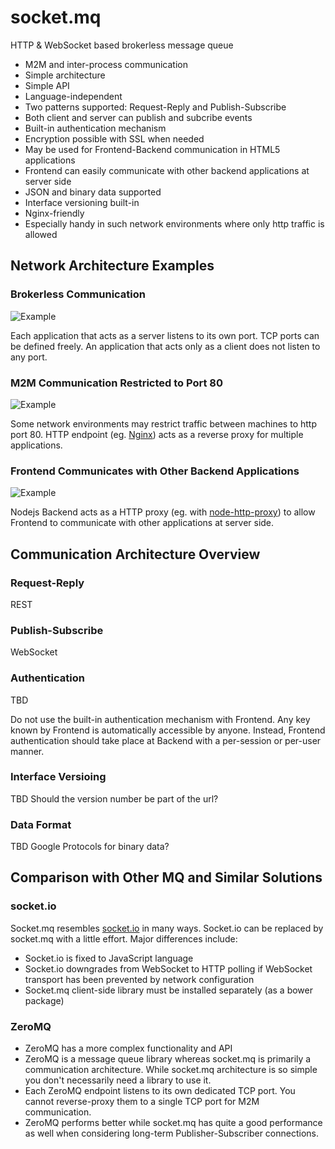 # socket.mq
HTTP &amp; WebSocket based brokerless message queue
* M2M and inter-process communication
* Simple architecture
* Simple API
* Language-independent
* Two patterns supported: Request-Reply and Publish-Subscribe
* Both client and server can publish and subcribe events
* Built-in authentication mechanism
* Encryption possible with SSL when needed
* May be used for Frontend-Backend communication in HTML5 applications
* Frontend can easily communicate with other backend applications at server side
* JSON and binary data supported
* Interface versioning built-in
* Nginx-friendly
* Especially handy in such network environments where only http traffic is allowed

## Network Architecture Examples
### Brokerless Communication
![Example](http://www.gliffy.com/go/publish/image/7237141/L.png)

Each application that acts as a server listens to its own port. TCP ports can be defined freely. An application that acts only as a client does not listen to any port.

### M2M Communication Restricted to Port 80
![Example](http://www.gliffy.com/go/publish/image/7236917/L.png)

Some network environments may restrict traffic between machines to http port 80. HTTP endpoint (eg. [Nginx](http://nginx.org)) acts as a reverse proxy for multiple applications.

### Frontend Communicates with Other Backend Applications
![Example](http://www.gliffy.com/go/publish/image/7237101/L.png)

Nodejs Backend acts as a HTTP proxy (eg. with [node-http-proxy](https://github.com/nodejitsu/node-http-proxy)) to allow Frontend to communicate with other applications at server side.

## Communication Architecture Overview

### Request-Reply
REST

### Publish-Subscribe
WebSocket

### Authentication
TBD

Do not use the built-in authentication mechanism with Frontend. Any key known by Frontend is automatically accessible by anyone. Instead, Frontend authentication should take place at Backend with a per-session or per-user manner.

### Interface Versioing
TBD
Should the version number be part of the url?

### Data Format
TBD
Google Protocols for binary data?

## Comparison with Other MQ and Similar Solutions

### socket.io
Socket.mq resembles [socket.io](http://socket.io) in many ways. Socket.io can be  replaced by socket.mq with a little effort. Major differences include:
* Socket.io is fixed to JavaScript language
* Socket.io downgrades from WebSocket to HTTP polling if WebSocket transport has been prevented by network configuration
* Socket.mq client-side library must be installed separately (as a bower package)

### ZeroMQ
* ZeroMQ has a more complex functionality and API
* ZeroMQ is a message queue library whereas socket.mq is primarily a communication architecture. While socket.mq architecture is so simple you don't necessarily need a library to use it.
* Each ZeroMQ endpoint listens to its own dedicated TCP port. You cannot reverse-proxy them to a single TCP port for M2M communication.
* ZeroMQ performs better while socket.mq has quite a good performance as well when considering long-term Publisher-Subscriber connections.